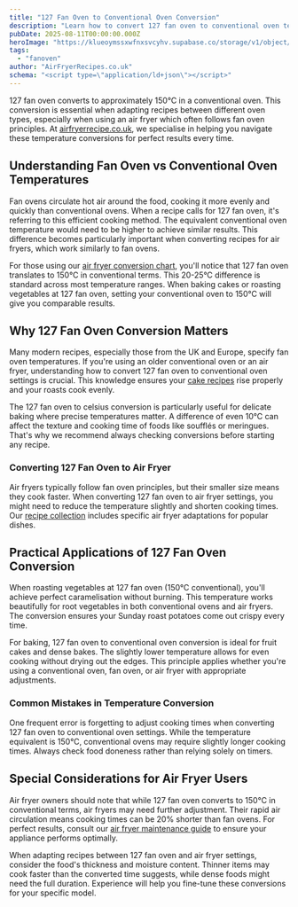 ```yaml
---
title: "127 Fan Oven to Conventional Oven Conversion"
description: "Learn how to convert 127 fan oven to conventional oven temperatures quickly and accurately for perfect baking results every time."
pubDate: 2025-08-11T00:00:00.000Z
heroImage: "https://klueoymssxwfnxsvcyhv.supabase.co/storage/v1/object/public/md/127-fan-oven-to-conventional-oven-conversion-c99ed725.png"
tags:
  - "fanoven"
author: "AirFryerRecipes.co.uk"
schema: "<script type=\"application/ld+json\"></script>"
---
```


<p>127 fan oven converts to approximately 150°C in a conventional oven. This conversion is essential when adapting recipes between different oven types, especially when using an air fryer which often follows fan oven principles. At <a href=https://www.airfryerrecipe.co.uk>airfryerrecipe.co.uk</a>, we specialise in helping you navigate these temperature conversions for perfect results every time.</p>

<h2>Understanding Fan Oven vs Conventional Oven Temperatures</h2>
<p>Fan ovens circulate hot air around the food, cooking it more evenly and quickly than conventional ovens. When a recipe calls for 127 fan oven, it's referring to this efficient cooking method. The equivalent conventional oven temperature would need to be higher to achieve similar results. This difference becomes particularly important when converting recipes for air fryers, which work similarly to fan ovens.</p>
<p>For those using our <a href=https://www.airfryerrecipe.co.uk/air-fryer-conversion-chart>air fryer conversion chart</a>, you'll notice that 127 fan oven translates to 150°C in conventional terms. This 20-25°C difference is standard across most temperature ranges. When baking cakes or roasting vegetables at 127 fan oven, setting your conventional oven to 150°C will give you comparable results.</p>

<h2>Why 127 Fan Oven Conversion Matters</h2>
<p>Many modern recipes, especially those from the UK and Europe, specify fan oven temperatures. If you're using an older conventional oven or an air fryer, understanding how to convert 127 fan oven to conventional oven settings is crucial. This knowledge ensures your <a href=https://www.airfryerrecipe.co.uk/recipe-category/cakes>cake recipes</a> rise properly and your roasts cook evenly.</p>
<p>The 127 fan oven to celsius conversion is particularly useful for delicate baking where precise temperatures matter. A difference of even 10°C can affect the texture and cooking time of foods like soufflés or meringues. That's why we recommend always checking conversions before starting any recipe.</p>

<h3>Converting 127 Fan Oven to Air Fryer</h3>
<p>Air fryers typically follow fan oven principles, but their smaller size means they cook faster. When converting 127 fan oven to air fryer settings, you might need to reduce the temperature slightly and shorten cooking times. Our <a href=https://www.airfryerrecipe.co.uk/recipes>recipe collection</a> includes specific air fryer adaptations for popular dishes.</p>

<h2>Practical Applications of 127 Fan Oven Conversion</h2>
<p>When roasting vegetables at 127 fan oven (150°C conventional), you'll achieve perfect caramelisation without burning. This temperature works beautifully for root vegetables in both conventional ovens and air fryers. The conversion ensures your Sunday roast potatoes come out crispy every time.</p>
<p>For baking, 127 fan oven to conventional oven conversion is ideal for fruit cakes and dense bakes. The slightly lower temperature allows for even cooking without drying out the edges. This principle applies whether you're using a conventional oven, fan oven, or air fryer with appropriate adjustments.</p>

<h3>Common Mistakes in Temperature Conversion</h3>
<p>One frequent error is forgetting to adjust cooking times when converting 127 fan oven to conventional oven settings. While the temperature equivalent is 150°C, conventional ovens may require slightly longer cooking times. Always check food doneness rather than relying solely on timers.</p>

<h2>Special Considerations for Air Fryer Users</h2>
<p>Air fryer owners should note that while 127 fan oven converts to 150°C in conventional terms, air fryers may need further adjustment. Their rapid air circulation means cooking times can be 20% shorter than fan ovens. For perfect results, consult our <a href=https://www.airfryerrecipe.co.uk/air-fryer-cleaner>air fryer maintenance guide</a> to ensure your appliance performs optimally.</p>
<p>When adapting recipes between 127 fan oven and air fryer settings, consider the food's thickness and moisture content. Thinner items may cook faster than the converted time suggests, while dense foods might need the full duration. Experience will help you fine-tune these conversions for your specific model.</p>